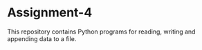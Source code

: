 # Assignment-4
This repository contains Python programs for reading, writing and appending data to a file.
